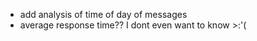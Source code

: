 - add analysis of time of day of messages
- average response time?? 
    I dont even want to know >:'\(